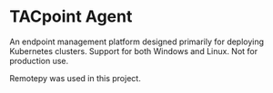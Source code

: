 # TACpoint Agent

An endpoint management platform designed primarily for deploying Kubernetes clusters. Support for both Windows and Linux. Not for production use.


Remotepy was used in this project.